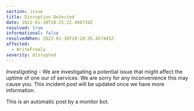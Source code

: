 ```yaml
---
section: issue
title: Disruption Detected
date: 2022-01-30T10:25:22.498734Z
resolved: true
informational: false
resolvedWhen: 2022-01-30T10:28:35.457445Z
affected:
  - WriteFreely
severity: disrupted
---
```

*Investigating* - We are investigating a potential issue that might affect the uptime of one our of services. We are sorry for any inconvenience this may cause you. This incident post will be updated once we have more information.

This is an automatic post by a monitor bot.
        